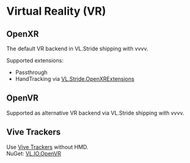 # Virtual Reality (VR)

## OpenXR 
The default VR backend in VL.Stride shipping with vvvv.  

Supported extensions:
- Passthrough
- HandTracking via [VL.Stride.OpenXRExtensions](https://www.nuget.org/packages/VL.Stride.OpenXRExtensions)

## OpenVR
Supported as alternative VR backend via VL.Stride shipping with vvvv.

## Vive Trackers
Use [Vive Trackers](https://www.vive.com/au/support/tracker3/category_howto/tracker.html) without HMD.  
NuGet: [VL.IO.OpenVR](https://www.nuget.org/packages/VL.IO.OpenVR)